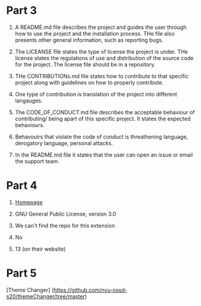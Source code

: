 # Part 3

1. A README.md file describes the project and guides the user through how to use the project and the installation process. THe file also presents other general information, such as reporting bugs. 

2. The LICEANSE file states the type of license the project is under. THe license states the regulations of use and distribution of the source code for the project. The license file should be in a repository. 

3. THe CONTRIBUTIONs.md file states how to contribute to that specific project along with guidelines on how to properly contribute. 

4. One type of contribution is translation of the project into different langauges. 

5. The CODE_OF_CONDUCT.md file describes the acceptable behaviour of contributing/ being apart of this specific project.  It states the expected behaviours. 

6. Behavouirs that violate the code of conduct is threathening language, derogatory language, personal attacks. 

7. In the README.md file it states that the user can open an issue or email the support team. 

# Part 4

1.  [Homepage](https://outgoing.prod.mozaws.net/v1/b6566991daf066d40ee0dae32b5e5116731c8959a18ea53b058654631ea7c206/https%3A//getadblock.com/)

2. GNU General Public License, version 3.0

3. We can't find the repo for this extension

4. No

5. 13 (on their website)

# Part 5
[Theme Changer] (https://github.com/nyu-ossd-s20/themeChanger/tree/master)
